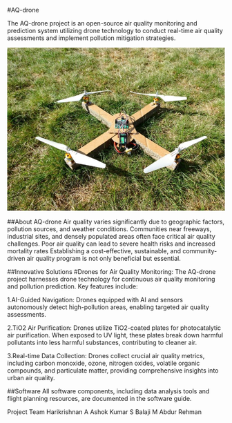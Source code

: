 #AQ-drone

The AQ-drone project is an open-source air quality monitoring and prediction system utilizing drone technology to conduct real-time air quality assessments and implement pollution mitigation strategies.

<img src="images/drone prototype.jpg" width="800">

##About AQ-drone
Air quality varies significantly due to geographic factors, pollution sources, and weather conditions. Communities near freeways, industrial sites, and densely populated areas often face critical air quality challenges. Poor air quality can lead to severe health risks and increased mortality rates Establishing a cost-effective, sustainable, and community-driven air quality program is not only beneficial but essential.

##Innovative Solutions
#Drones for Air Quality Monitoring:
The AQ-drone project harnesses drone technology for continuous air quality monitoring and pollution prediction. Key features include:

1.AI-Guided Navigation: Drones equipped with AI and sensors autonomously detect high-pollution areas, enabling targeted air quality assessments.

2.TiO2 Air Purification: Drones utilize TiO2-coated plates for photocatalytic air purification. When exposed to UV light, these plates break down harmful pollutants into less harmful substances, contributing to cleaner air.

3.Real-time Data Collection: Drones collect crucial air quality metrics, including carbon monoxide, ozone, nitrogen oxides, volatile organic compounds, and particulate matter, providing comprehensive insights into urban air quality.

##Software
All software components, including data analysis tools and flight planning resources, are documented in the software guide.

Project Team
Harikrishnan A
Ashok Kumar S
Balaji M
Abdur Rehman



